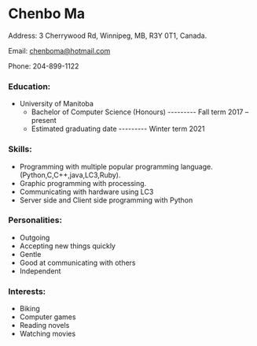 # **Chenbo Ma**
Address: 3 Cherrywood Rd, Winnipeg, MB, R3Y 0T1, Canada.

Email: chenboma@hotmail.com

Phone: 204-899-1122

### **Education:**
- University of Manitoba
  - Bachelor of Computer Science (Honours)  --------- Fall term 2017 – present
  - Estimated graduating date --------- Winter term 2021

### **Skills:**
- Programming with multiple popular programming language.(Python,C,C++,java,LC3,Ruby).
- Graphic programming with processing.
- Communicating with hardware using LC3
- Server side and Client side programming with Python

### **Personalities:**
- Outgoing
- Accepting new things quickly
- Gentle
- Good at communicating with others
- Independent

### **Interests:**
- Biking
- Computer games
- Reading novels
- Watching movies
